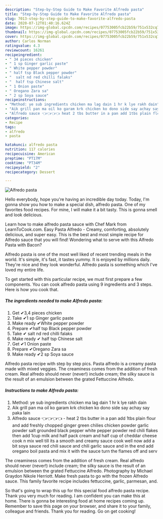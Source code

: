 ```yaml
---
description: "Step-by-Step Guide to Make Favorite Alfredo pasta"
title: "Step-by-Step Guide to Make Favorite Alfredo pasta"
slug: 7013-step-by-step-guide-to-make-favorite-alfredo-pasta
date: 2020-07-12T01:40:16.624Z
image: https://img-global.cpcdn.com/recipes/07753005fcb22b59/751x532cq70/alfredo-pasta-recipe-main-photo.jpg
thumbnail: https://img-global.cpcdn.com/recipes/07753005fcb22b59/751x532cq70/alfredo-pasta-recipe-main-photo.jpg
cover: https://img-global.cpcdn.com/recipes/07753005fcb22b59/751x532cq70/alfredo-pasta-recipe-main-photo.jpg
author: Carlos Norman
ratingvalue: 4.3
reviewcount: 16261
recipeingredient:
- " 34 pieces chicken"
- " 1 sp Ginger garlic paste"
- " White pepper powder"
- " half tsp Black pepper powder"
- "  salt nd red chilli falaks"
- "  half tsp Chinese salt"
- " 1 Onion paste"
- " Oregano Zara sa"
- " 2 sp Soya sauce"
recipeinstructions:
- "Method: ye sub ingredients chicken ma lag dain 1 hr k lye rakh dain"
- "Aik grill pan ma oil ko garam krk chicken ko dono side say achay say paka lain"
- "Alfredo sauce 👈👈👈👈 heat 2 tbs butter in a pan add 1tbs plain flour and add freshly chopped ginger green chilies chicken powder garlic powder salt grounded black pepper white pepper powder red chili flakes then add 1cup milk and half pack cream and half cup of cheddar cheese cook n mix well till its a smooth and creamy sauce cook well now add a bit soya sauce red chili sauce and chili garlic sauce and in the end add oregano boil pasta and mix it with the sauce turn the flames off and serv"
categories:
- Recipe
tags:
- alfredo
- pasta

katakunci: alfredo pasta 
nutrition: 117 calories
recipecuisine: American
preptime: "PT17M"
cooktime: "PT34M"
recipeyield: "2"
recipecategory: Dessert

---
```



![Alfredo pasta](https://img-global.cpcdn.com/recipes/07753005fcb22b59/751x532cq70/alfredo-pasta-recipe-main-photo.jpg)

Hello everybody, hope you're having an incredible day today. Today, I'm gonna show you how to make a special dish, alfredo pasta. One of my favorites food recipes. For mine, I will make it a bit tasty. This is gonna smell and look delicious.

Learn how to make alfredo pasta sauce with Chef Mark from LearnToCook.com. Easy Pasta Alfredo - Creamy, comforting, absolutely delicious, and super easy. This is the best and most simple recipe for Alfredo sauce that you will find! Wondering what to serve with this Alfredo Pasta with Bacon?

Alfredo pasta is one of the most well liked of recent trending meals in the world. It's simple, it's fast, it tastes yummy. It is enjoyed by millions daily. They're nice and they look wonderful. Alfredo pasta is something which I've loved my entire life.


To get started with this particular recipe, we must first prepare a few components. You can cook alfredo pasta using 9 ingredients and 3 steps. Here is how you cook that.

<!--inarticleads1-->

##### The ingredients needed to make Alfredo pasta:

1. Get  ✔3,4 pieces chicken
1. Take  ✔1 sp Ginger garlic paste
1. Make ready  ✔White pepper powder
1. Prepare  ✔half tsp Black pepper powder
1. Take  ✔ salt nd red chilli falaks
1. Make ready  ✔ half tsp Chinese salt
1. Get  ✔1 Onion paste
1. Prepare  ✔Oregano Zara sa
1. Make ready  ✔2 sp Soya sauce


Alfredo pasta recipe with step by step pics. Pasta alfredo is a creamy pasta made with mixed veggies. The creaminess comes from the addition of fresh cream. Real alfredo should never (never!) include cream; the silky sauce is the result of an emulsion between the grated Fettuccine Alfredo. 

<!--inarticleads2-->

##### Instructions to make Alfredo pasta:

1. Method: ye sub ingredients chicken ma lag dain 1 hr k lye rakh dain
1. Aik grill pan ma oil ko garam krk chicken ko dono side say achay say paka lain
1. Alfredo sauce 👈👈👈👈 - heat 2 tbs butter in a pan add 1tbs plain flour and add freshly chopped ginger green chilies chicken powder garlic powder salt grounded black pepper white pepper powder red chili flakes then add 1cup milk and half pack cream and half cup of cheddar cheese cook n mix well till its a smooth and creamy sauce cook well now add a bit soya sauce red chili sauce and chili garlic sauce and in the end add oregano boil pasta and mix it with the sauce turn the flames off and serv


The creaminess comes from the addition of fresh cream. Real alfredo should never (never!) include cream; the silky sauce is the result of an emulsion between the grated Fettuccine Alfredo. Photography by Michael Graydon Nikole Herriott. Make fresh pasta to go with the frozen Alfredo sauce. This family favorite recipe includes fettuccine, garlic, parmesan, and. 

So that's going to wrap this up for this special food alfredo pasta recipe. Thank you very much for reading. I am confident you can make this at home. There is gonna be interesting food at home recipes coming up. Remember to save this page on your browser, and share it to your family, colleague and friends. Thank you for reading. Go on get cooking!
